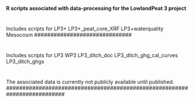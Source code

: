 #### R scripts associated with data-processing for the LowlandPeat 3 project ####
#
Includes scripts for LP3+ 
LP3+_peat_core_XRF
LP3+waterquality
Mesocosm
##############################
#
Includes scripts for LP3 WP3
LP3_ditch_doc
LP3_ditch_ghg_cal_curves
LP3_ditch_ghgs
#
#
The associated data is currently not publicly available until published.
##########################################################################
